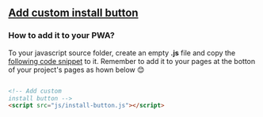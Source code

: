 ## [Add custom install button]()

### How to add it to your PWA?

To your javascript source folder, create an empty **.js** file and copy the [following code snippet](https://github.com/mayeedwin/pwafire/blob/master/bundle/install-button/src/install-button.js) to it. 
Remember to add it to your pages at the botton of your project's pages as hown below 😊 

```html

<!-- Add custom
install button -->
<script src="js/install-button.js"></script>

```

